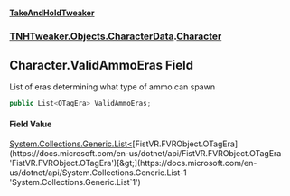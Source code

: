 #### [TakeAndHoldTweaker](index.md 'index')
### [TNHTweaker.Objects.CharacterData](TNHTweaker.Objects.CharacterData.md 'TNHTweaker.Objects.CharacterData').[Character](TNHTweaker.Objects.CharacterData.Character.md 'TNHTweaker.Objects.CharacterData.Character')

## Character.ValidAmmoEras Field

List of eras determining what type of ammo can spawn

```csharp
public List<OTagEra> ValidAmmoEras;
```

#### Field Value
[System.Collections.Generic.List&lt;](https://docs.microsoft.com/en-us/dotnet/api/System.Collections.Generic.List-1 'System.Collections.Generic.List`1')[FistVR.FVRObject.OTagEra](https://docs.microsoft.com/en-us/dotnet/api/FistVR.FVRObject.OTagEra 'FistVR.FVRObject.OTagEra')[&gt;](https://docs.microsoft.com/en-us/dotnet/api/System.Collections.Generic.List-1 'System.Collections.Generic.List`1')